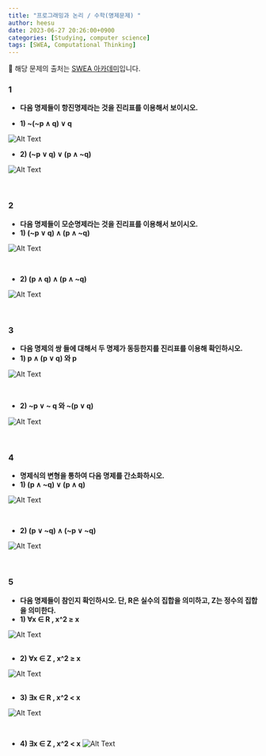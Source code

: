 ```yaml
---
title: "프로그래밍과 논리 / 수학(명제문제) "
author: heesu
date: 2023-06-27 20:26:00+0900
categories: [Studying, computer science]
tags: [SWEA, Computational Thinking]
---
```

🚨 해당 문제의 출처는 [SWEA 아카데미](https://swexpertacademy.com/main/learn/course/lectureHtmlViewer.do)입니다.<br>

### 1
- **다음 명제들이 항진명제라는 것을 진리표를 이용해서 보이시오.**<br>

- **1) ~(~p ∧ q) ∨ q**

![Alt Text](https://user-images.githubusercontent.com/133394749/249128255-b290782d-dbe0-460d-84d5-6cb6942d47f0.jpg)



- **2) (~p ∨ q) ∨ (p ∧ ~q)**

![Alt Text](https://user-images.githubusercontent.com/133394749/249128864-477f6dd3-a511-4e8f-85f0-79b4e9655428.jpg)

<br>

### 2
- **다음 명제들이 모순명제라는 것을 진리표를 이용해서 보이시오.**<br>
- **1) (~p ∨ q) ∧ (p ∧ ~q)**

![Alt Text](https://user-images.githubusercontent.com/133394749/249128870-e5fd675b-14c5-4848-84dd-fe0c46fb8ffe.jpg)

<br>

- **2) (p ∧ q) ∧ (p ∧ ~q)**

![Alt Text](https://user-images.githubusercontent.com/133394749/249128882-d3a63e24-5af6-41bf-9e33-fa9ef50b923b.jpg)

<br>

### 3
- **다음 명제의 쌍 들에 대해서 두 명제가 동등한지를 진리표를 이용해 확인하시오.** <br>
- **1) p ∧ (p ∨ q) 와 p**

![Alt Text](https://user-images.githubusercontent.com/133394749/249128886-80ab21d0-a7c6-4fec-9411-11f4b2b85c1a.jpg)

<br>

- **2) ~p ∨ ~ q 와 ~(p ∨ q)**

![Alt Text](https://user-images.githubusercontent.com/133394749/249128889-b291de04-0c64-4d98-9dbf-06f62d19d35b.jpg)

<br>

### 4
- **명제식의 변형을 통하여 다음 명제를 간소화하시오.**<br>
- **1) (p ∧ ~q) ∨ (p ∧ q)**

![Alt Text](https://user-images.githubusercontent.com/133394749/249128901-a398bf02-dfae-49ad-9b59-890cd7cef04c.jpg)

<br>

- **2) (p ∨ ~q) ∧ (~p ∨ ~q)**

![Alt Text](https://user-images.githubusercontent.com/133394749/249128896-ba91c872-e3d3-45d4-9ee0-785224639b6a.jpg)

<br>

### 5
- **다음 명제들이 참인지 확인하시오. 단, R은 실수의 집합을 의미하고, Z는 정수의 집합을 의미한다.**<br>
- **1) ∀x ∈ R , x^2 ≥ x**

![Alt Text](https://user-images.githubusercontent.com/133394749/249128905-cb6aef35-b851-404b-a436-b815dc33c2aa.jpg)
<br><br>

- **2) ∀x ∈ Z , x^2 ≥ x**

![Alt Text](https://user-images.githubusercontent.com/133394749/249128908-b244b8d0-ddd3-46bb-a615-bea04e97cc53.jpg)
<br><br>

- **3) ∃x ∈ R , x^2 < x**

![Alt Text](https://user-images.githubusercontent.com/133394749/249128911-ba54e23a-9719-4b4f-bbe6-67225df9e289.jpg)

<br>

- **4) ∃x ∈ Z , x^2 < x**
![Alt Text](https://user-images.githubusercontent.com/133394749/249128911-ba54e23a-9719-4b4f-bbe6-67225df9e289.jpg)
<br><br>